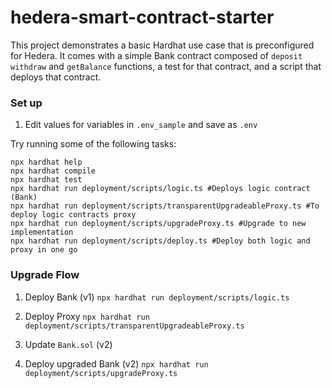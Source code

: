 # hedera-smart-contract-starter

This project demonstrates a basic Hardhat use case that is preconfigured for Hedera. It comes with a simple Bank contract composed of `deposit` `withdraw` and `getBalance` functions, a test for that contract, and a script that deploys that contract.


### Set up
1. Edit values for variables in `.env_sample` and save as `.env`

Try running some of the following tasks:

```shell
npx hardhat help
npx hardhat compile
npx hardhat test
npx hardhat run deployment/scripts/logic.ts #Deploys logic contract (Bank)
npx hardhat run deployment/scripts/transparentUpgradeableProxy.ts #To deploy logic contracts proxy 
npx hardhat run deployment/scripts/upgradeProxy.ts #Upgrade to new implementation
npx hardhat run deployment/scripts/deploy.ts #Deploy both logic and proxy in one go
```

### Upgrade Flow
1. Deploy Bank (v1)
`npx hardhat run deployment/scripts/logic.ts`

2. Deploy Proxy
`npx hardhat run deployment/scripts/transparentUpgradeableProxy.ts`

3. Update `Bank.sol` (v2)

4. Deploy upgraded Bank (v2)
`npx hardhat run deployment/scripts/upgradeProxy.ts`
